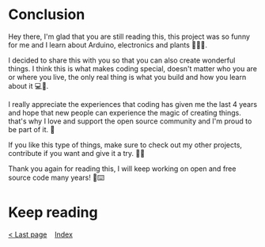 # Conclusion

Hey there, I'm glad that you are still reading this, this project was so funny for me and I learn about Arduino, electronics and plants 🤖💡🌱. 

I decided to share this with you so that you can also create wonderful things. I think this is what makes coding special, doesn't matter who you are or where you live, the only real thing is what you build and how you learn about it 💻💖.

I really appreciate the experiences that coding has given me the last 4 years and hope that new people can experience the magic of creating things. that's why I love and support the open source community and I'm proud to be part of it. 💙

If you like this type of things, make sure to check out my other projects, contribute if you want and give it a try. 🧪🔬

Thank you again for reading this, I will keep working on open and free source code many years! 📆⌨️


# Keep reading
[ < Last page](./03_Software.md)
&nbsp;&nbsp;
[Index](../README.md)